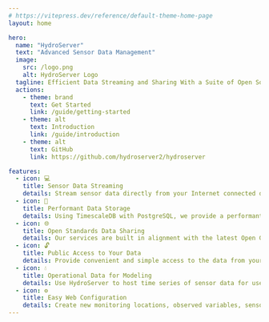 ```yaml
---
# https://vitepress.dev/reference/default-theme-home-page
layout: home

hero:
  name: "HydroServer"
  text: "Advanced Sensor Data Management"
  image:
    src: /logo.png
    alt: HydroServer Logo
  tagline: Efficient Data Streaming and Sharing With a Suite of Open Source Tools
  actions:
    - theme: brand
      text: Get Started
      link: /guide/getting-started
    - theme: alt
      text: Introduction
      link: /guide/introduction
    - theme: alt
      text: GitHub
      link: https://github.com/hydroserver2/hydroserver

features:
  - icon: 💻
    title: Sensor Data Streaming
    details: Stream sensor data directly from your Internet connected datalogger or load data using our Streaming Data Loader software.
  - icon: 💽
    title: Performant Data Storage
    details: Using TimescaleDB with PostgreSQL, we provide a performant data store for your operational data.
  - icon: 🌐
    title: Open Standards Data Sharing
    details: Our services are built in alignment with the latest Open Geospatial Consortium SensorThings standard.
  - icon: 🔓
    title: Public Access to Your Data
    details: Provide convenient and simple access to the data from your monitoring sites via our web user interface and APIs.
  - icon: 💧
    title: Operational Data for Modeling
    details: Use HydroServer to host time series of sensor data for use as inputs to operational models for  predictions and forecasting.
  - icon: ⚙️
    title: Easy Web Configuration
    details: Create new monitoring locations, observed variables, sensors, and data streams through our web user interface.
---
```


<script setup>
import Contact from '.vitepress/theme/components/Contact.vue'
import Funding from '.vitepress/theme/components/Funding.vue'
</script>

<Contact/>
<Funding/>

